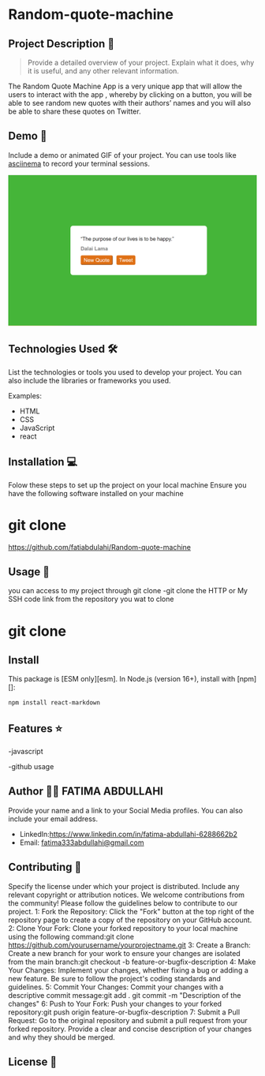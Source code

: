 # Random-quote-machine
## Project Description 📝

> Provide a detailed overview of your project. Explain what it does, why it is useful, and any other relevant information.

The Random Quote Machine App is a very unique app that will allow the users to interact with the app , whereby by clicking on a button, you will be able to see random new quotes with their authors’ names and you will also be able to share these quotes on Twitter.


## Demo 📸

Include a demo or animated GIF of your project. You can use tools like [asciinema](https://asciinema.org/) to record your terminal sessions.

![Demo](demo.png)


## Technologies Used 🛠️

List the technologies or tools you used to develop your project. You can also include the libraries or frameworks you used.

Examples:

- HTML
- CSS
- JavaScript
- react



## Installation 💻

Folow these steps to set up the project on your local machine Ensure you have the following software installed on your machine

# git clone 

https://github.com/fatiabdulahi/Random-quote-machine

## Usage 🎯

you can access to my project through git clone -git clone the HTTP or My SSH code link from the repository you wat to clone

# git clone

## Install

This package is [ESM only][esm].
In Node.js (version 16+), install with [npm][]:

```sh
npm install react-markdown
```



## Features ⭐
-javascript

-github usage



## Author 👩‍💻 FATIMA ABDULLAHI

Provide your name and a link to your Social Media profiles. You can also include your email address.


- LinkedIn:https://www.linkedin.com/in/fatima-abdullahi-6288662b2
- Email: fatima333abdullahi@gmail.com

## Contributing 🤝

Specify the license under which your project is distributed. Include any relevant copyright or attribution notices.
We welcome contributions from the community! Please follow the guidelines below to contribute to our project.
1: Fork the Repository: Click the "Fork" button at the top right of the repository page to create a copy of the repository on your GitHub account.
2: Clone Your Fork: Clone your forked repository to your local machine using the following command:git clone https://github.com/yourusername/yourprojectname.git
3: Create a Branch: Create a new branch for your work to ensure your changes are isolated from the main branch:git checkout -b feature-or-bugfix-description
4: Make Your Changes: Implement your changes, whether fixing a bug or adding a new feature. Be sure to follow the project's coding standards and guidelines.
5: Commit Your Changes: Commit your changes with a descriptive commit message:git add . git commit -m "Description of the changes"
6: Push to Your Fork: Push your changes to your forked repository:git push origin feature-or-bugfix-description
7: Submit a Pull Request: Go to the original repository and submit a pull request from your forked repository. Provide a clear and concise description of your changes and why they should be merged.

## License 📜
